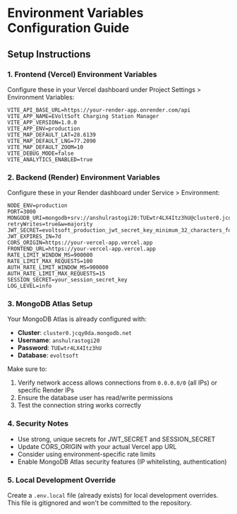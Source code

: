 # Environment Variables Configuration Guide

## Setup Instructions

### 1. Frontend (Vercel) Environment Variables
Configure these in your Vercel dashboard under Project Settings > Environment Variables:

```
VITE_API_BASE_URL=https://your-render-app.onrender.com/api
VITE_APP_NAME=EVoltSoft Charging Station Manager
VITE_APP_VERSION=1.0.0
VITE_APP_ENV=production
VITE_MAP_DEFAULT_LAT=28.6139
VITE_MAP_DEFAULT_LNG=77.2090
VITE_MAP_DEFAULT_ZOOM=10
VITE_DEBUG_MODE=false
VITE_ANALYTICS_ENABLED=true
```

### 2. Backend (Render) Environment Variables
Configure these in your Render dashboard under Service > Environment:

```
NODE_ENV=production
PORT=3000
MONGODB_URI=mongodb+srv://anshulrastogi20:TUEwtr4LX4Itz3hU@cluster0.jcqy0da.mongodb.net/evoltsoft?retryWrites=true&w=majority
JWT_SECRET=evoltsoft_production_jwt_secret_key_minimum_32_characters_for_security
JWT_EXPIRES_IN=7d
CORS_ORIGIN=https://your-vercel-app.vercel.app
FRONTEND_URL=https://your-vercel-app.vercel.app
RATE_LIMIT_WINDOW_MS=900000
RATE_LIMIT_MAX_REQUESTS=100
AUTH_RATE_LIMIT_WINDOW_MS=900000
AUTH_RATE_LIMIT_MAX_REQUESTS=15
SESSION_SECRET=your_session_secret_key
LOG_LEVEL=info
```

### 3. MongoDB Atlas Setup
Your MongoDB Atlas is already configured with:
- **Cluster**: `cluster0.jcqy0da.mongodb.net`
- **Username**: `anshulrastogi20`
- **Password**: `TUEwtr4LX4Itz3hU`
- **Database**: `evoltsoft`

Make sure to:
1. Verify network access allows connections from `0.0.0.0/0` (all IPs) or specific Render IPs
2. Ensure the database user has read/write permissions
3. Test the connection string works correctly

### 4. Security Notes
- Use strong, unique secrets for JWT_SECRET and SESSION_SECRET
- Update CORS_ORIGIN with your actual Vercel app URL
- Consider using environment-specific rate limits
- Enable MongoDB Atlas security features (IP whitelisting, authentication)

### 5. Local Development Override
Create a `.env.local` file (already exists) for local development overrides.
This file is gitignored and won't be committed to the repository.
